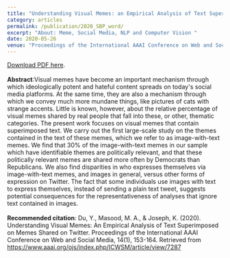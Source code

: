 ```yaml
---
title: "Understanding Visual Memes: an Empirical Analysis of Text Superimposed on Memes Shared on Twitter"
category: articles
permalink: /publication/2020_SBP_word/
excerpt: "About: Meme, Social Media, NLP and Computer Vision "
date: 2020-05-26
venue: "Proceedings of the International AAAI Conference on Web and Social Media"
---
```


<a href="files/final_paper.pdf">Download PDF here</a>. <br />
<br />
**Abstract**:Visual memes have become an important mechanism through which ideologically potent and hateful content spreads on today's social media platforms. At the same time, they are also a mechanism through which we convey much more mundane things, like pictures of cats with strange accents. Little is known, however, about the relative percentage of visual memes shared by real people that fall into these, or other, thematic categories. The present work focuses on visual memes that contain superimposed text. We carry out the first large-scale study on the themes contained in the text of these memes, which we refer to as image-with-text memes. We find that 30% of the image-with-text memes in our sample which have identifiable themes are politically relevant, and that these politically relevant memes are shared more often by Democrats than Republicans. We also find disparities in who expresses themselves via image-with-text memes, and images in general, versus other forms of expression on Twitter. The fact that some individuals use images with text to express themselves, instead of sending a plain text tweet, suggests potential consequences for the representativeness of analyses that ignore text contained in images. <br />
<br />
**Recommended citation**: Du, Y., Masood, M. A., & Joseph, K. (2020). Understanding Visual Memes: An Empirical Analysis of Text Superimposed on Memes Shared on Twitter. Proceedings of the International AAAI Conference on Web and Social Media, 14(1), 153-164. Retrieved from https://www.aaai.org/ojs/index.php/ICWSM/article/view/7287

